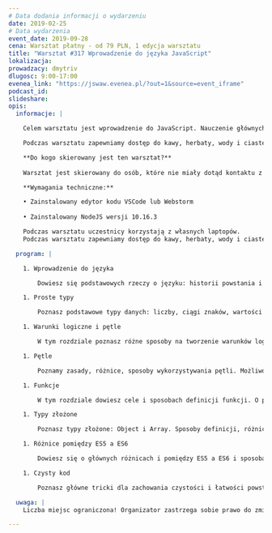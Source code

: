```yaml
---
# Data dodania informacji o wydarzeniu
date: 2019-02-25
# Data wydarzenia
event_date: 2019-09-28
cena: Warsztat płatny - od 79 PLN, 1 edycja warsztatu
title: "Warsztat #317 Wprowadzenie do języka JavaScript"
lokalizacja: 
prowadzacy: dmytriv
dlugosc: 9:00-17:00
evenea_link: "https://jswaw.evenea.pl/?out=1&source=event_iframe"
podcast_id:
slideshare:
opis:
  informacje: |

    Celem warsztatu jest wprowadzenie do JavaScript. Nauczenie głównych zasad i możliwości tego języka. Usystematyzowanie wiedzy i zapoznanie z używanymi praktykami i standardami. Przyjrzenie się zmianom pomiędzy ES5 a ES6.

    Podczas warsztatu zapewniamy dostęp do kawy, herbaty, wody i ciastek. W porze obiadowej zapewniamy lunch.

    **Do kogo skierowany jest ten warsztat?**
    
    Warsztat jest skierowany do osób, które nie miały dotąd kontaktu z JavaScript, chcących zacząć przygodę w świecie Front-End.

    **Wymagania techniczne:**

    • Zainstalowany edytor kodu VSCode lub Webstorm
   
    • Zainstalowany NodeJS wersji 10.16.3

    Podczas warsztatu uczestnicy korzystają z własnych laptopów. 
    Podczas warsztatu zapewniamy dostęp do kawy, herbaty, wody i ciastek. W porze obiadowej zapewniamy pizzę.

  program: |

    1. Wprowadzenie do języka

        Dowiesz się podstawowych rzeczy o języku: historii powstania i rozwoju, strefach wykorzystania, cechach, zaletach i wadach w porównaniu do innych języków, istniejących typach danych.

    1. Proste typy

        Poznasz podstawowe typy danych: liczby, ciągi znaków, wartości bólowe, null i undefined. Dowiesz się o przydatnych metodach dla wydajnej i szybkiej pracy z nimi.

    1. Warunki logiczne i pętle

        W tym rozdziale poznasz różne sposoby na tworzenie warunków logicznych, ich różnice i miejsca wykorzystania wraz z operatorami logicznymi.

    1. Pętle

        Poznamy zasady, różnice, sposoby wykorzystywania pętli. Możliwości przerwania i pominięcia iteracji.

    1. Funkcje

        W tym rozdziale dowiesz cele i sposobach definicji funkcji. O przyjmowanych argumentach, możliwości zabezpieczenia od nieprzekazanych argumentów, jak również o zasięgu leksykalnym zmiennych i domknięciu.

    1. Typy złożone

        Poznasz typy złożone: Object i Array. Sposoby definicji, różnicę od prostych, sposoby przechowywania w pamięci, a także przydatne metody dla pracy takie jak pętle.

    1. Różnice pomiędzy ES5 a ES6

        Dowiesz się o głównych różnicach i pomiędzy ES5 a ES6 i sposobach transpilacji.

    1. Czysty kod

        Poznasz główne tricki dla zachowania czystości i łatwości powstającego kodu.

  uwaga: |
    Liczba miejsc ograniczona! Organizator zastrzega sobie prawo do zmiany lokalizacji wydarzenia oraz jego odwołania w przypadku niezgłoszenia się minimalnej liczby uczestników.

---
```

